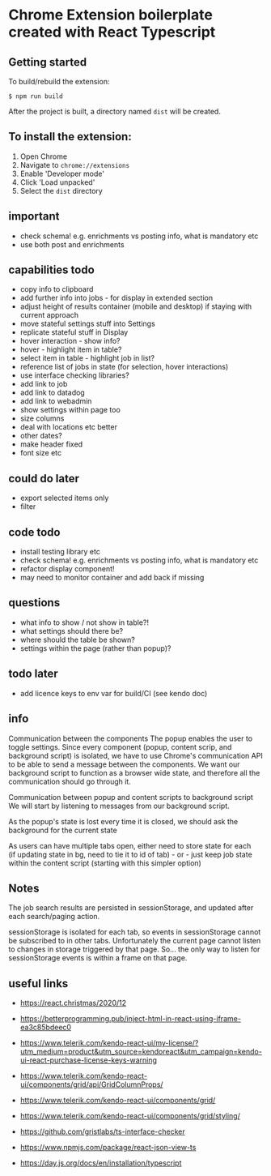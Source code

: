 # Chrome Extension boilerplate created with React Typescript

## Getting started


To build/rebuild the extension:

```
$ npm run build
```

After the project is built, a directory named `dist` will be created. 


## To install the extension:

1. Open Chrome
2. Navigate to `chrome://extensions`
3. Enable 'Developer mode'
4. Click 'Load unpacked'
5. Select the `dist` directory


##  important
- check schema! e.g. enrichments vs posting info, what is mandatory etc
- use both post and enrichments

## capabilities todo
- copy info to clipboard  
- add further info into jobs - for display in extended section
- adjust height of results container (mobile and desktop) if staying with current approach  
- move stateful settings stuff into Settings
- replicate stateful stuff in Display
- hover interaction - show info?
- hover - highlight item in table?
- select item in table - highlight job in list?   
- reference list of jobs in state (for selection, hover interactions)
- use interface checking libraries?
- add link to job
- add link to datadog
- add link to webadmin
- show settings within page too
- size columns
- deal with locations etc better
- other dates?
- make header fixed
- font size etc

## could do later
- export selected items only
- filter

## code todo
- install testing library etc
- check schema! e.g. enrichments vs posting info, what is mandatory etc
- refactor display component!
- may need to monitor container and add back if missing

## questions
- what info to show / not show in table?!
- what settings should there be?
- where should the table be shown?
- settings within the page (rather than popup)?

## todo later
- add licence keys to env var for build/CI (see kendo doc)
  
## info

Communication between the components
The popup enables the user to toggle settings. 
Since every component (popup, content scrip, and background script) is isolated, 
we have to use Chrome's communication API to be able to send a message between 
the components. We want our background script to function as a browser wide state, 
and therefore all the communication should go through it.

Communication between popup and content scripts to background script
We will start by listening to messages from our background script.

As the popup's state is lost every time it is closed, we should ask the 
background for the current state

As users can have multiple tabs open, either need to store state for each  
(if updating state in bg, need to tie it to id of tab) - or - 
just keep job state within the content script (starting with this simpler option)
 

## Notes

The job search results are persisted in sessionStorage, and updated after each search/paging action.

sessionStorage is isolated for each tab, so events in sessionStorage cannot be subscribed to in other tabs.
Unfortunately the current page cannot listen to changes in storage triggered by that page.
So... the only way to listen for sessionStorage events is within a frame on that page.


## useful links
- https://react.christmas/2020/12
- https://betterprogramming.pub/inject-html-in-react-using-iframe-ea3c85bdeec0
- https://www.telerik.com/kendo-react-ui/my-license/?utm_medium=product&utm_source=kendoreact&utm_campaign=kendo-ui-react-purchase-license-keys-warning

- https://www.telerik.com/kendo-react-ui/components/grid/api/GridColumnProps/
- https://www.telerik.com/kendo-react-ui/components/grid/
- https://www.telerik.com/kendo-react-ui/components/grid/styling/
- https://github.com/gristlabs/ts-interface-checker
- https://www.npmjs.com/package/react-json-view-ts
- https://day.js.org/docs/en/installation/typescript